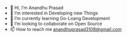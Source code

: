 - 👋 Hi, I’m Anandhu Prasad
- 👀 I’m interested in Developing new Things
- 🌱 I’m currently learning Go-Loang Development
- 💞️ I’m looking to collaborate on Open Source
- 📫 How to reach me anandhuprasad3108@gmail.com


<!---
devanandhuprasad/devanandhuprasad is a ✨ special ✨ repository because its `README.md` (this file) appears on your GitHub profile.
You can click the Preview link to take a look at your changes.
--->
